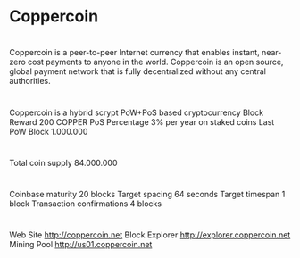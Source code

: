 # Coppercoin
#
Coppercoin is a peer-to-peer Internet currency that enables instant, near-zero cost payments to anyone in the world. 
Coppercoin is an open source, global payment network that is fully decentralized without any central authorities. 
#
Coppercoin is a hybrid scrypt PoW+PoS based cryptocurrency
Block Reward 200 COPPER
PoS Percentage  3% per year on staked coins
Last PoW Block 1.000.000
#
Total coin supply 84.000.000
#
Coinbase maturity 20 blocks
Target spacing 64 seconds
Target timespan 1 block
Transaction confirmations 4 blocks
#
Web Site http://coppercoin.net
Block Explorer http://explorer.coppercoin.net
Mining Pool http://us01.coppercoin.net
#
#


